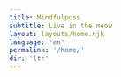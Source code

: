 ```yaml
---
title: Mindfulpuss
subtitle: Live in the meow
layout: layouts/home.njk 
language: 'en'
permalink: '/home/'
dir: 'ltr'
---
```


